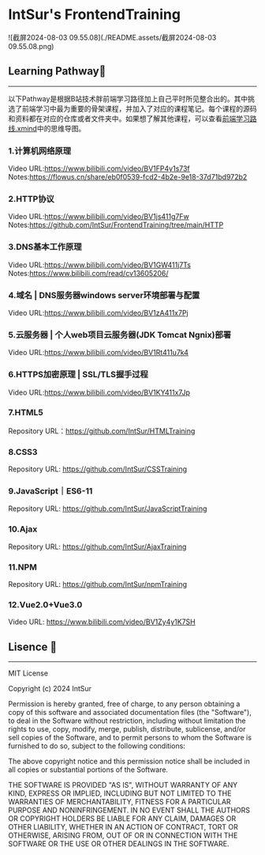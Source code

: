 # **IntSur's FrontendTraining**

![截屏2024-08-03 09.55.08](./README.assets/截屏2024-08-03 09.55.08.png)

## Learning Pathway🚏

------

以下Pathway是根据B站技术胖前端学习路径加上自己平时所见整合出的。其中挑选了前端学习中最为重要的骨架课程，并加入了对应的课程笔记。每个课程的源码和资料都在对应的仓库或者文件夹中。如果想了解其他课程，可以查看[前端学习路线.xmind](https://github.com/IntSur/FrontendTraining/blob/main/前端学习路线.xmind)中的思维导图。

### 1.计算机网络原理

Video URL:https://www.bilibili.com/video/BV1FP4y1s73f
Notes:https://flowus.cn/share/eb0f0539-fcd2-4b2e-9e18-37d71bd972b2

### 2.HTTP协议

Video URL:https://www.bilibili.com/video/BV1js411g7Fw
Notes:https://github.com/IntSur/FrontendTraining/tree/main/HTTP

### 3.DNS基本工作原理

Video URL:https://www.bilibili.com/video/BV1GW411j7Ts
Notes:https://www.bilibili.com/read/cv13605206/

### 4.域名 | DNS服务器windows server环境部署与配置

Video URL:https://www.bilibili.com/video/BV1zA411x7Pj

### 5.云服务器 | 个人web项目云服务器(JDK Tomcat Ngnix)部署

Video URL:https://www.bilibili.com/video/BV1Rt411u7k4

### 6.HTTPS加密原理 | SSL/TLS握手过程

Video URL:https://www.bilibili.com/video/BV1KY411x7Jp

### 7.HTML5

Repository URL：https://github.com/IntSur/HTMLTraining

### 8.CSS3

Repository URL:  https://github.com/IntSur/CSSTraining

### 9.JavaScript｜ES6-11

Repository URL:  https://github.com/IntSur/JavaScriptTraining

### 10.Ajax

Repository URL:  https://github.com/IntSur/AjaxTraining

### 11.NPM

Repository URL:  https://github.com/IntSur/npmTraining

### 12.Vue2.0+Vue3.0

Video URL:  https://www.bilibili.com/video/BV1Zy4y1K7SH

## Lisence 🪪

------

MIT License

Copyright (c) 2024 IntSur

Permission is hereby granted, free of charge, to any person obtaining a copy
of this software and associated documentation files (the "Software"), to deal
in the Software without restriction, including without limitation the rights
to use, copy, modify, merge, publish, distribute, sublicense, and/or sell
copies of the Software, and to permit persons to whom the Software is
furnished to do so, subject to the following conditions:

The above copyright notice and this permission notice shall be included in all
copies or substantial portions of the Software.

THE SOFTWARE IS PROVIDED "AS IS", WITHOUT WARRANTY OF ANY KIND, EXPRESS OR
IMPLIED, INCLUDING BUT NOT LIMITED TO THE WARRANTIES OF MERCHANTABILITY,
FITNESS FOR A PARTICULAR PURPOSE AND NONINFRINGEMENT. IN NO EVENT SHALL THE
AUTHORS OR COPYRIGHT HOLDERS BE LIABLE FOR ANY CLAIM, DAMAGES OR OTHER
LIABILITY, WHETHER IN AN ACTION OF CONTRACT, TORT OR OTHERWISE, ARISING FROM,
OUT OF OR IN CONNECTION WITH THE SOFTWARE OR THE USE OR OTHER DEALINGS IN THE
SOFTWARE.
